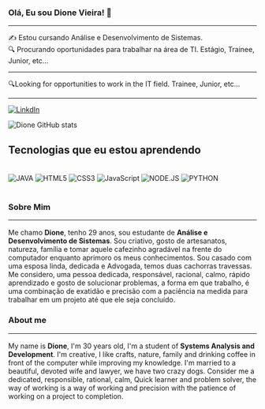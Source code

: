 ### Olá, Eu sou **Dione Vieira**! 🤙
<hr>
✍️ Estou cursando Análise e Desenvolvimento de Sistemas.<br/>
🔍 Procurando oportunidades para trabalhar na área de TI. Estágio, Trainee, Junior, etc...<hr>
🔍Looking for opportunities to work in the IT field. Trainee, Junior, etc...<hr>

[![LinkdIn](https://img.shields.io/badge/LinkedIn-0077B5?style=for-the-badge&logo=linkedin&logoColor=white)](https://www.linkedin.com/in/dione-willian-vieira-71284b235/)

![Dione GitHub stats](https://github-readme-stats.vercel.app/api?username=DioneVieira&show_icons=true&theme=tokyonight)

## Tecnologias que eu estou aprendendo

<div style="display: inline_block"><br/>
    <img align="center" alt="JAVA" src="https://img.shields.io/badge/Java-ED8B00?style=for-the-badge&logo=java&logoColor=white" />
    <img align="center" alt="HTML5" src="https://img.shields.io/badge/HTML-239120?style=for-the-badge&logo=html5&logoColor=white" />
    <img align="center" alt="CSS3" src="https://img.shields.io/badge/CSS3-1572B6?style=for-the-badge&logo=css3&logoColor=white" />
    <img align="center" alt="JavaScript" src="https://img.shields.io/badge/JavaScript-F7DF1E?style=for-the-badge&logo=javascript&logoColor=black" />
    <img align="center" alt="NODE.JS" src="https://img.shields.io/badge/Node.js-43853D?style=for-the-badge&logo=node.js&logoColor=white" />
    <img align="center" alt="PYTHON" src="https://img.shields.io/badge/Python-14354C?style=for-the-badge&logo=python&logoColor=white" />
</div><br/>

### Sobre Mim<hr>
Me chamo **Dione**, tenho 29 anos, sou estudante de **Análise e Desenvolvimento de Sistemas**.
Sou criativo, gosto de artesanatos, natureza, família e tomar aquele cafezinho agradável na frente do computador enquanto aprimoro os meus conhecimentos.
Sou casado com uma esposa linda, dedicada e Advogada, temos duas cachorras travessas. Me considero, uma pessoa dedicada, responsável, racional, calmo, 
rápido aprendizado e gosto de solucionar problemas, a forma em que trabalho, é uma combinação de exatidão e precisão com a paciência na medida para trabalhar em um 
projeto até que ele seja concluído.

### About me<hr>
My name is **Dione**, I'm 30 years old, I'm a student of **Systems Analysis and Development**.
I'm creative, I like crafts, nature, family and drinking coffee in front of the computer while improving my knowledge.
I'm married to a beautiful, devoted wife and lawyer, we have two crazy dogs.
Consider me a dedicated, responsible, rational, calm,
Quick learner and problem solver, the way of working is a way of working and precision with the patience of working on a
project to completion.
